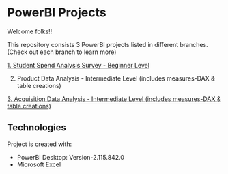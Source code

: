 # PowerBI Projects

Welcome folks!!

This repository consists 3 PowerBI projects listed in different branches. (Check out each branch to learn more)

[1. Student Spend Analysis Survey - Beginner Level](https://github.com/akshayr2021/PowerBI/tree/Student-Spend-Analysis-Survey)

2. Product Data Analysis - Intermediate Level (includes measures-DAX & table creations)

[3. Acquisition Data Analysis - Intermediate Level (includes measures-DAX & table creations)](https://github.com/akshayr2021/PowerBI/tree/Acquisition-Data-Analysis)

## Technologies
Project is created with:

* PowerBI Desktop: Version-2.115.842.0
* Microsoft Excel
